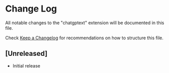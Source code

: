 # Change Log

All notable changes to the "chatgptext" extension will be documented in this file.

Check [Keep a Changelog](http://keepachangelog.com/) for recommendations on how to structure this file.

## [Unreleased]

- Initial release